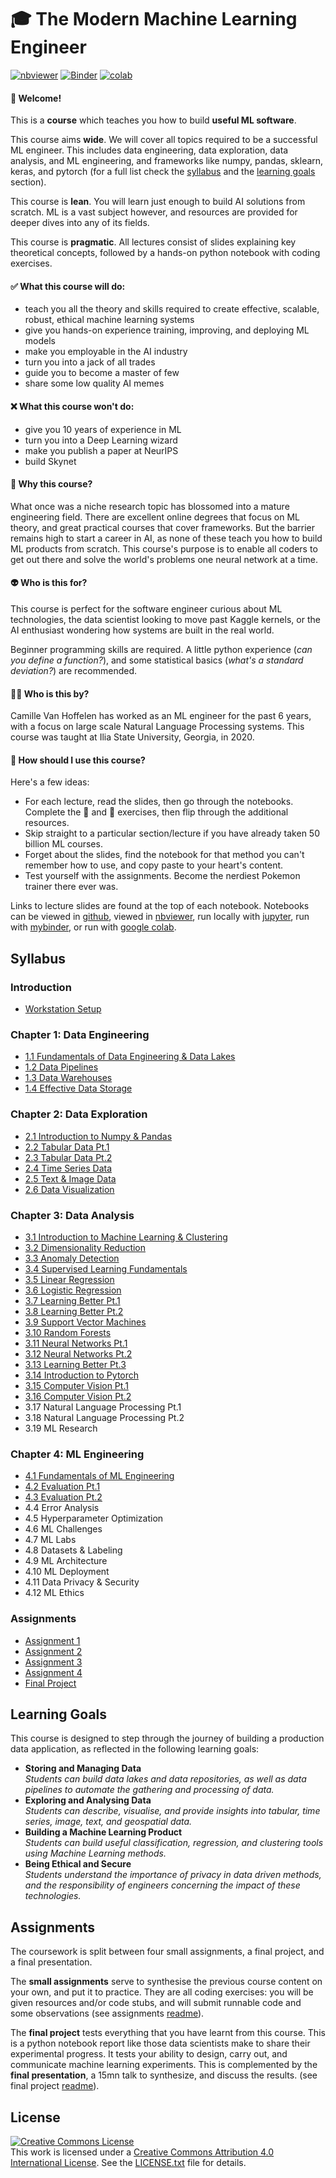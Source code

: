 # :mortar_board: The Modern Machine Learning Engineer

[![nbviewer](https://raw.githubusercontent.com/jupyter/design/master/logos/Badges/nbviewer_badge.svg)](https://nbviewer.jupyter.org/github/camille-vanhoffelen/modern-ML-engineer/tree/master/) [![Binder](https://mybinder.org/badge_logo.svg)](https://mybinder.org/v2/gh/camille-vanhoffelen/modern-ML-engineer/master) [![colab](https://colab.research.google.com/assets/colab-badge.svg)](https://colab.research.google.com/github/camille-vanhoffelen/modern-ML-engineer/)

#### :hugs: Welcome!

This is a **course** which teaches you how to build **useful ML software**. 

This course aims **wide**. We will cover all topics required to be a successful ML engineer. This includes data engineering, data exploration, data analysis, and ML engineering, and frameworks like numpy, pandas, sklearn, keras, and pytorch (for a full list check the [syllabus](#syllabus) and the [learning goals](#learning-goals) section).

This course is **lean**. You will learn just enough to build AI solutions from scratch. ML is a vast subject however, and resources are provided for deeper dives into any of its fields.

This course is **pragmatic**. All lectures consist of slides explaining key theoretical concepts, followed by a hands-on python notebook with coding exercises.

#### :white_check_mark: What this course will do:

- teach you all the theory and skills required to create effective, scalable, robust, ethical machine learning systems
- give you hands-on experience training, improving, and deploying ML models
- make you employable in the AI industry
- turn you into a jack of all trades
- guide you to become a master of few
- share some low quality AI memes

#### :x: What this course won't do:

- give you 10 years of experience in ML
- turn you into a Deep Learning wizard
- make you publish a paper at NeurIPS
- build Skynet

#### :thinking: Why this course?

What once was a niche research topic has blossomed into a mature engineering field. There are excellent online degrees that focus on ML theory, and great practical courses that cover frameworks. But the barrier remains high to start a career in AI, as none of these teach you how to build ML products from scratch. This course's purpose is to enable all coders to get out there and solve the world's problems one neural network at a time.

#### :alien: Who is this for?

This course is perfect for the software engineer curious about ML technologies, the data scientist looking to move past Kaggle kernels, or the AI enthusiast wondering how systems are built in the real world.

Beginner programming skills are required. A little python experience (_can you define a function?_), and some statistical basics (_what's a standard deviation?_) are recommended. 

#### :man_teacher: Who is this by?

Camille Van Hoffelen has worked as an ML engineer for the past 6 years, with a focus on large scale Natural Language Processing systems. This course was taught at Ilia State University, Georgia, in 2020.

#### :rocket: How should I use this course?

Here's a few ideas:

- For each lecture, read the slides, then go through the notebooks. Complete the :muscle: and :brain: exercises, then flip through the additional resources.
- Skip straight to a particular section/lecture if you have already taken 50 billion ML courses.
- Forget about the slides, find the notebook for that method you can't remember how to use, and copy paste to your heart's content.
- Test yourself with the assignments. Become the nerdiest Pokemon trainer there ever was.

Links to lecture slides are found at the top of each notebook. Notebooks can be viewed in [github](#syllabus), viewed in [nbviewer](https://nbviewer.jupyter.org/github/camille-vanhoffelen/modern-ML-engineer/tree/master/), run locally with [jupyter](introduction/workstation_setup.ipynb), run with [mybinder](https://mybinder.org/v2/gh/camille-vanhoffelen/modern-ML-engineer/master), or run with [google colab](https://colab.research.google.com/github/camille-vanhoffelen/modern-ML-engineer/blob/master/data_exploration/lecture2.1/introduction_to_numpy_and_pandas.ipynb).

## Syllabus

### Introduction

* [Workstation Setup](introduction/workstation_setup.ipynb)

### Chapter 1: Data Engineering

* [1.1 Fundamentals of Data Engineering & Data Lakes](data_engineering/1.1_fundamentals_of_data_engineering/fundamentals_of_data_engineering.ipynb)
* [1.2 Data Pipelines](data_engineering/1.2_data_pipelines/data_pipelines.ipynb)
* [1.3 Data Warehouses](data_engineering/1.3_data_warehouses/data_warehouses.ipynb)
* [1.4 Effective Data Storage](data_engineering/1.4_effective_data_storage/effective_data_storage.ipynb)

### Chapter 2: Data Exploration

* [2.1 Introduction to Numpy & Pandas](data_exploration/2.1_introduction_to_numpy_and_pandas/introduction_to_numpy_and_pandas.ipynb)
* [2.2 Tabular Data Pt.1](data_exploration/2.2_tabular_data_pt.1/tabular_data_pt.1.ipynb)
* [2.3 Tabular Data Pt.2](data_exploration/2.3_tabular_data_pt.2/tabular_data_pt.2.ipynb)
* [2.4 Time Series Data](data_exploration/2.4_time_series_data/time_series_data.ipynb)
* [2.5 Text & Image Data](data_exploration/2.5_text_and_image_data/text_and_image_data.ipynb)
* [2.6 Data Visualization](data_exploration/2.6_data_visualization/data_visualization.ipynb)

### Chapter 3: Data Analysis

* [3.1 Introduction to Machine Learning & Clustering](data_analysis/3.1_introduction_to_machine_learning_and_clustering/clustering.ipynb)
* [3.2 Dimensionality Reduction](data_analysis/3.2_dimensionality_reduction/dimensionality_reduction.ipynb)
* [3.3 Anomaly Detection](data_analysis/3.3_anomaly_detection/anomaly_detection.ipynb)
* [3.4 Supervised Learning Fundamentals](data_analysis/3.4_supervised_learning_fundamentals/supervised_learning_fundamentals.ipynb)
* [3.5 Linear Regression](data_analysis/3.5_linear_regression/linear_regression.ipynb)
* [3.6 Logistic Regression](data_analysis/3.6_logistic_regression/logistic_regression.ipynb)
* [3.7 Learning Better Pt.1](data_analysis/3.7_learning_better_pt.1/learning_better_pt.1.ipynb)
* [3.8 Learning Better Pt.2](data_analysis/3.8_learning_better_pt.2/learning_better_pt.2.ipynb)
* [3.9 Support Vector Machines](data_analysis/3.9_support_vector_machines/support_vector_machines.ipynb)
* [3.10 Random Forests](data_analysis/3.10_random_forests/random_forests.ipynb)
* [3.11 Neural Networks Pt.1](data_analysis/3.11_neural_networks_pt.1/neural_networks_pt.1.ipynb)
* [3.12 Neural Networks Pt.2](data_analysis/3.12_neural_networks_pt.2/neural_networks_pt.2.ipynb)
* [3.13 Learning Better Pt.3](data_analysis/3.13_learning_better_pt.3/learning_better_pt.3.ipynb)
* [3.14 Introduction to Pytorch](data_analysis/3.14_introduction_to_pytorch/introduction_to_pytorch.ipynb)
* [3.15 Computer Vision Pt.1](data_analysis/3.15_computer_vision_pt.1/computer_vision_pt.1.ipynb)
* [3.16 Computer Vision Pt.2](data_analysis/3.16_computer_vision_pt.2/computer_vision_pt.2.ipynb)
* 3.17 Natural Language Processing Pt.1
* 3.18 Natural Language Processing Pt.2
* 3.19 ML Research

### Chapter 4: ML Engineering

* [4.1 Fundamentals of ML Engineering](ml_engineering/4.1_fundamentals_of_ml_engineering/fundamentals_of_ml_engineering.ipynb)
* [4.2 Evaluation Pt.1](ml_engineering/4.2_evaluation_pt.1/evaluation_pt.1.ipynb)
* [4.3 Evaluation Pt.2](ml_engineering/4.3_evaluation_pt.2/evaluation_pt.2.ipynb)
* 4.4 Error Analysis
* 4.5 Hyperparameter Optimization
* 4.6 ML Challenges
* 4.7 ML Labs
* 4.8 Datasets & Labeling
* 4.9 ML Architecture
* 4.10 ML Deployment
* 4.11 Data Privacy & Security
* 4.12 ML Ethics

### Assignments

* [Assignment 1](assignments/assignment1/assignment1.ipynb)
* [Assignment 2](assignments/assignment2/assignment2.ipynb)
* [Assignment 3](assignments/assignment3/assignment3.ipynb)
* [Assignment 4](assignments/assignment4/assignment4.ipynb)
* [Final Project](assignments/final_project.md)

## Learning Goals

This course is designed to step through the journey of building a production data application, as reflected in the following learning goals:


- **Storing and Managing Data**  
_Students can build data lakes and data repositories, as well as data pipelines to automate the gathering and processing of data._
- **Exploring and Analysing Data**  
_Students can describe, visualise, and provide insights into tabular, time series, image, text, and geospatial data._
- **Building a Machine Learning Product**  
_Students can build useful classification, regression, and clustering tools using Machine Learning methods._
- **Being Ethical and Secure**  
_Students understand the importance of privacy in data driven methods, and the responsibility of engineers concerning the impact of these technologies._

## Assignments

The coursework is split between four small assignments, a final project, and a final presentation.

The **small assignments** serve to synthesise the previous course content on your own, and put it to practice. They are all coding exercises: you will be given resources and/or code stubs, and will submit runnable code and some observations (see assignments [readme](assignments/README.md)).

The **final project** tests everything that you have learnt from this course. This is a python notebook report like those data scientists make to share their experimental progress. It tests your ability to design, carry out, and communicate machine learning experiments. This is complemented by the **final presentation**, a 15mn talk to synthesize, and discuss the results. (see final project [readme](assignments/final_project.md)).

## License
<a rel="license" href="http://creativecommons.org/licenses/by/4.0/"><img alt="Creative Commons License" style="border-width:0" src="https://i.creativecommons.org/l/by/4.0/80x15.png" /></a><br />This work is licensed under a <a rel="license" href="http://creativecommons.org/licenses/by/4.0/">Creative Commons Attribution 4.0 International License</a>.
See the [LICENSE.txt](LICENSE.txt) file for details.
